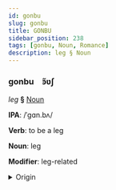 ```yaml
---
id: gonbu
slug: gonbu
title: GONBU
sidebar_position: 238
tags: [gonbu, Noun, Romance]
description: leg § Noun
---
```


### gonbu&emsp;<span kind="abugida">ꜿ̃ʋʃ</span>

*leg* **§** [Noun](../../tags/Noun)

**IPA**: /ˈgɑn.bʌ/

**Verb**: to be a leg

**Noun**: leg

**Modifier**: leg-related

<details>
    <summary>Origin</summary>
    Romanian gambă /ˈɡam.bə/<br/>
    <em>Romance Language Family</em>
</details>